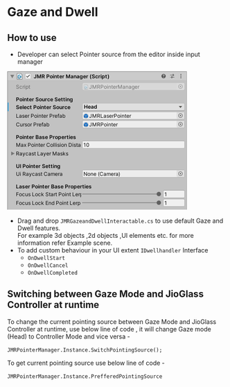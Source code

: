 # Gaze and Dwell

## How to use

* Developer can select Pointer source from the editor inside input manager

![](<../.gitbook/assets/image (22).png>)

* Drag and drop `JMRGazeandDwellInteractable.cs` to use default Gaze and Dwell features.\
  For example 3d objects ,2d objects ,UI elements etc. for more information refer Example scene.
* To add custom behaviour in your UI extent `IDwellhandler` Interface
  * `OnDwellStart`
  * `OnDwellCancel`
  * `OnDwellCompleted`

## Switching between Gaze Mode and JioGlass Controller at runtime

To change the current pointing source between Gaze Mode and JioGlass Controller at runtime, use below line of code , it will change Gaze mode (Head) to Controller Mode and vice versa -&#x20;

```
JMRPointerManager.Instance.SwitchPointingSource();
```

To get current pointing source use below line of code -

```
JMRPointerManager.Instance.PrefferedPointingSource
```
